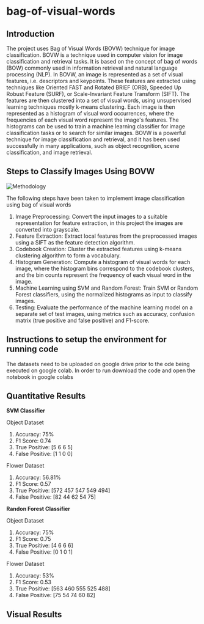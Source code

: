 # bag-of-visual-words
## Introduction
The project uses Bag of Visual Words (BOVW) technique for image classification. BOVW is a technique used in computer vision for image classification and retrieval tasks. It is based on the concept of bag of words (BOW) commonly used in information retrieval and natural language processing (NLP). In BOVW, an image is represented as a set of visual features, i.e. descriptors and keypoints. These features are extracted using techniques like Oriented FAST and Rotated BRIEF (ORB), Speeded Up Robust Feature (SURF), or Scale-Invariant Feature Transform (SIFT). The features are then clustered into a set of visual words, using unsupervised learning techniques mostly k-means clustering. Each image is then represented as a histogram of visual word occurrences, where the frequencies of each visual word represent the image's features. The histograms can be used to train a machine learning classifier for image classification tasks or to search for similar images. BOVW is a powerful technique for image classification and retrieval, and it has been used successfully in many applications, such as object recognition, scene classification, and image retrieval.
## Steps to Classify Images Using BOVW
![Methodology](https://user-images.githubusercontent.com/127419841/224563824-8badf6b4-c2e8-49d7-8636-278922f763e5.png)

The following steps have been taken to implement image classification using bag of visual words
1.	Image Preprocessing: Convert the input images to a suitable representation for feature extraction, in this project the images are converted into grayscale.
2.	Feature Extraction: Extract local features from the preprocessed images using a SIFT as the feature detection algorithm.
3.	Codebook Creation: Cluster the extracted features using k-means clustering algorithm to form a vocabulary.
4.	Histogram Generation: Compute a histogram of visual words for each image, where the histogram bins correspond to the codebook clusters, and the bin counts represent the frequency of each visual word in the image.
5.	Machine Learning using SVM and Random Forest: Train SVM or Random Forest classifiers, using the normalized histograms as input to classify images.
6.	Testing: Evaluate the performance of the machine learning model on a separate set of test images, using metrics such as accuracy, confusion matrix (true positive and false positive) and F1-score.
## Instructions to setup the environment for running code
The datasets need to be uploaded on google drive prior to the ode being executed on google colab.
In order to run download the code and open the notebook in google colabs
## Quantitative Results 

**SVM Classifier**

Object Dataset

1. Accuracy: 75%
2. F1 Score: 0.74
3. True Positive: [5 6 6 5]
4. False Positive: [1 1 0 0]

Flower Dataset

1. Accuracy: 56.81%
2. F1 Score: 0.57
3. True Positive: [572 457 547 549 494]
4. False Positive: [82 44 62 54 75]

**Randon Forest Classifier**

Object Dataset

1. Accuracy: 75%
2. F1 Score: 0.75
3. True Positive: [4 6 6 6]
4. False Positive: [0 1 0 1]

Flower Dataset

1. Accuracy: 53%
2. F1 Score: 0.53
3. True Positive: [563 460 555 525 488]
4. False Positive: [75 54 74 60 82]

## Visual Results

